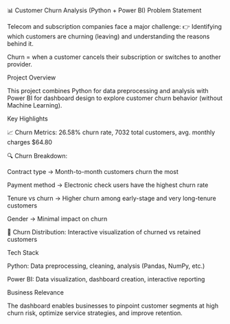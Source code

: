 📊 Customer Churn Analysis (Python + Power BI)
Problem Statement

Telecom and subscription companies face a major challenge:
👉 Identifying which customers are churning (leaving) and understanding the reasons behind it.

Churn = when a customer cancels their subscription or switches to another provider.

Project Overview

This project combines Python for data preprocessing and analysis with Power BI for dashboard design to explore customer churn behavior (without Machine Learning).

Key Highlights

📈 Churn Metrics: 26.58% churn rate, 7032 total customers, avg. monthly charges $64.80

🔍 Churn Breakdown:

Contract type → Month-to-month customers churn the most

Payment method → Electronic check users have the highest churn rate

Tenure vs churn → Higher churn among early-stage and very long-tenure customers

Gender → Minimal impact on churn

🥧 Churn Distribution: Interactive visualization of churned vs retained customers

Tech Stack

Python: Data preprocessing, cleaning, analysis (Pandas, NumPy, etc.)

Power BI: Data visualization, dashboard creation, interactive reporting

Business Relevance

The dashboard enables businesses to pinpoint customer segments at high churn risk, optimize service strategies, and improve retention.
